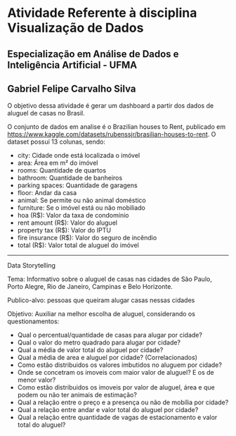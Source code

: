 # Atividade Referente à disciplina Visualização de Dados

## Especialização em Análise de Dados e Inteligência Artificial - UFMA

## Gabriel Felipe Carvalho Silva

O objetivo dessa atividade é gerar um dashboard a partir dos dados de aluguel de casas no Brasil.

O conjunto de dados em analise é o Brazilian houses to Rent, publicado em https://www.kaggle.com/datasets/rubenssjr/brasilian-houses-to-rent. O dataset possuí 13 colunas, sendo:

- city: Cidade onde está localizada o imóvel
- area: Área em m² do imóvel
- rooms: Quantidade de quartos
- bathroom: Quantidade de banheiros
- parking spaces: Quantidade de garagens
- floor: Andar da casa
- animal: Se permite ou não animal doméstico
- furniture: Se o imóvel está ou não mobiliado
- hoa (R$): Valor da taxa de condomínio
- rent amount (R$): Valor do aluguel
- property tax (R$): Valor do IPTU
- fire insurance (R$): Valor do seguro de incêndio
- total (R$): Valor total de aluguel do imóvel

---

Data Storytelling

Tema: Informativo sobre o aluguel de casas nas cidades de São Paulo, Porto Alegre, Rio de Janeiro, Campinas e Belo Horizonte.

Publico-alvo: pessoas que queiram alugar casas nessas cidades

Objetivo: Auxiliar na melhor escolha de aluguel, considerando os questionamentos:

- Qual o percentual/quantidade de casas para alugar por cidade?
- Qual o valor do metro quadrado para alugar por cidade?
- Qual a média de valor total do aluguel por cidade?
- Qual a média de area e aluguel por cidade? (Correlacionados)
- Como estão distribuidos os valores imbutidos no aluguem por cidade?
- Onde se concetram os imoveis com maior valor de aluguel? E os de menor valor?
- Como estão distribuidos os imoveis por valor de aluguel, área e que podem ou não ter animais de estimação?
- Qual a relação entre o preço e a presença ou não de mobília por cidade?
- Qual a relação entre andar e valor total do aluguel por cidade?
- Qual a relação entre quantidade de vagas de estacionamento e valor total do aluguel?
